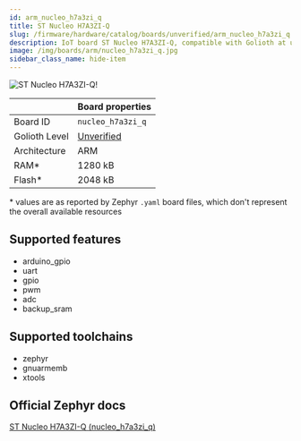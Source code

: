 ```yaml
---
id: arm_nucleo_h7a3zi_q
title: ST Nucleo H7A3ZI-Q
slug: /firmware/hardware/catalog/boards/unverified/arm_nucleo_h7a3zi_q
description: IoT board ST Nucleo H7A3ZI-Q, compatible with Golioth at unverified level.
image: /img/boards/arm/nucleo_h7a3zi_q.jpg
sidebar_class_name: hide-item
---
```


[//]: # (This is an auto-generated file, do not edit! Changes to it will be lost upon re-generation)

![ST Nucleo H7A3ZI-Q!](/img/boards/arm/nucleo_h7a3zi_q.jpg "ST Nucleo H7A3ZI-Q")

|                | Board properties     |
| -------------  | -------------------- |
| Board ID       | `nucleo_h7a3zi_q` |
| Golioth Level  | [Unverified](/firmware/hardware#unverified-boards) |
| Architecture   | ARM |
| RAM*           | 1280 kB |
| Flash*         | 2048 kB |

\* values are as reported by Zephyr `.yaml` board files, which don't represent the overall available resources



## Supported features

* arduino_gpio
* uart
* gpio
* pwm
* adc
* backup_sram

## Supported toolchains

* zephyr
* gnuarmemb
* xtools

## Official Zephyr docs

[ST Nucleo H7A3ZI-Q (nucleo_h7a3zi_q)](https://docs.zephyrproject.org/latest/boards/arm/nucleo_h7a3zi_q/doc/index.html)
